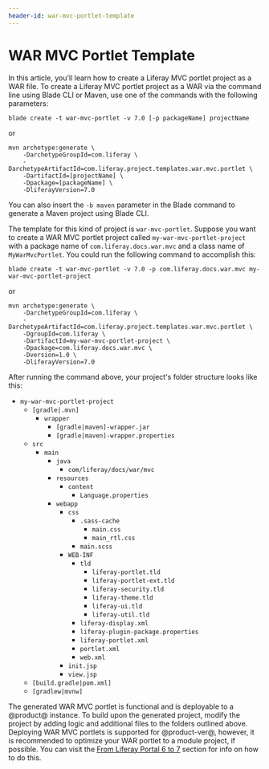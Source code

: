 ```yaml
---
header-id: war-mvc-portlet-template
---
```


# WAR MVC Portlet Template

In this article, you'll learn how to create a Liferay MVC portlet project as a
WAR file. To create a Liferay MVC portlet project as a WAR via the command line
using Blade CLI or Maven, use one of the commands with the following parameters:

    blade create -t war-mvc-portlet -v 7.0 [-p packageName] projectName

or

    mvn archetype:generate \
        -DarchetypeGroupId=com.liferay \
        -DarchetypeArtifactId=com.liferay.project.templates.war.mvc.portlet \
        -DartifactId=[projectName] \
        -Dpackage=[packageName] \
        -DliferayVersion=7.0

You can also insert the `-b maven` parameter in the Blade command to generate a
Maven project using Blade CLI.

The template for this kind of project is `war-mvc-portlet`. Suppose you want to
create a WAR MVC portlet project called `my-war-mvc-portlet-project` with a
package name of `com.liferay.docs.war.mvc` and a class name of
`MyWarMvcPortlet`. You could run the following command to accomplish this:

    blade create -t war-mvc-portlet -v 7.0 -p com.liferay.docs.war.mvc my-war-mvc-portlet-project

or

    mvn archetype:generate \
        -DarchetypeGroupId=com.liferay \
        -DarchetypeArtifactId=com.liferay.project.templates.war.mvc.portlet \
        -DgroupId=com.liferay \
        -DartifactId=my-war-mvc-portlet-project \
        -Dpackage=com.liferay.docs.war.mvc \
        -Dversion=1.0 \
        -DliferayVersion=7.0

After running the command above, your project's folder structure looks like
this: 

- `my-war-mvc-portlet-project`
    - `[gradle|.mvn]`
        - `wrapper`
            - `[gradle|maven]-wrapper.jar`
            - `[gradle|maven]-wrapper.properties`
    - `src`
        - `main`
            - `java`
                - `com/liferay/docs/war/mvc`
            - `resources`
                - `content`
                    - `Language.properties`
            - `webapp`
                - `css`
                    - `.sass-cache`
                        - `main.css`
                        - `main_rtl.css`
                    - `main.scss`
                - `WEB-INF`
                    - `tld`
                        - `liferay-portlet.tld`
                        - `liferay-portlet-ext.tld`
                        - `liferay-security.tld`
                        - `liferay-theme.tld`
                        - `liferay-ui.tld`
                        - `liferay-util.tld`
                    - `liferay-display.xml`
                    - `liferay-plugin-package.properties`
                    - `liferay-portlet.xml`
                    - `portlet.xml`
                    - `web.xml`
                - `init.jsp`
                - `view.jsp`
    - `[build.gradle|pom.xml]`
    - `[gradlew|mvnw]`

The generated WAR MVC portlet is functional and is deployable to a @product@ instance.
To build upon the generated project, modify the project by adding logic and
additional files to the folders outlined above. Deploying WAR MVC portlets is
supported for @product-ver@, however, it is recommended to optimize your WAR
portlet to a module project, if possible. You can visit the
[From Liferay Portal 6 to 7](/docs/7-0/tutorials/-/knowledge_base/t/from-liferay-6-to-liferay-7)
section for info on how to do this.
